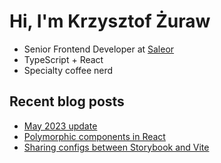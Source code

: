 # Hi, I'm Krzysztof Żuraw

- Senior Frontend Developer at [Saleor](hhttps://saleor.io/)
- TypeScript + React
- Specialty coffee nerd

## Recent blog posts

<!-- FEED-START -->
- [May 2023 update](https://krzysztofzuraw.com/blog/2023/may-update/)
- [Polymorphic components in React](https://krzysztofzuraw.com/blog/2023/polymorphic-components-in-react/)
- [Sharing configs between Storybook and Vite](https://krzysztofzuraw.com/blog/2023/storybook-vite-config/)
<!-- FEED-END -->
